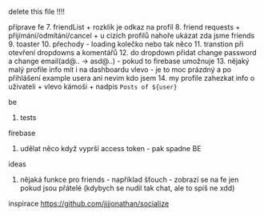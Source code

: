 delete this file !!!!

příprave fe
7. friendList + rozklik je odkaz na profil
8. friend requests + přijímání/odmítání/cancel + u cizích profilů nahoře ukázat zda jsme friends
9. toaster
10. přechody - loading kolečko nebo tak něco
11. transtion při otevření dropdowns a komentářů
12. do dropdown přidat change password a change email(ad@.. -> asd@..) - pokud to firebase umožnuje
13. nějaký malý profile info mít i na dashboardu vlevo - je to moc prázdný a po přihlášení example usera ani nevim kdo jsem
14. my profile zahezkat info o uživateli + vlevo kámoši + nadpis `Posts of ${user}`

be
1. tests

firebase
1. udělat něco když vyprší access token - pak spadne BE

ideas
1. nějaká funkce pro friends - například šťouch - zobrazí se na fe jen pokud jsou přátelé (kdybych se nudil tak chat, ale to spíš ne xdd)


inspirace
https://github.com/jjjjonathan/socialize